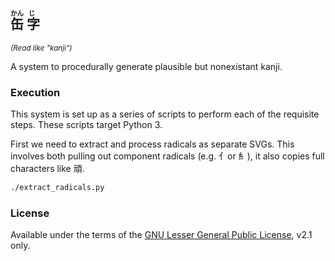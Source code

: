 ## <ruby>缶<rp>(</rp><rt>かん</rt><rp>)</rp> 字<rp>(</rp><rt>じ</rt><rp>)</rp></ruby>
<small><em>(Read like "kanji")</em></small>

A system to procedurally generate plausible but nonexistant kanji.

### Execution

This system is set up as a series of scripts to perform each of the requisite steps. These scripts target Python 3.

First we need to extract and process radicals as separate SVGs. This involves both pulling out component radicals (e.g. 亻or 糹), it also copies full characters like 頑.

```sh
./extract_radicals.py
```

### License

Available under the terms of the [GNU Lesser General Public License](LICENSE.md), v2.1 only.
